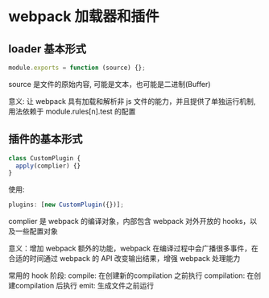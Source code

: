 # webpack 加载器和插件

## loader 基本形式

```js
module.exports = function (source) {};
```

source 是文件的原始内容, 可能是文本，也可能是二进制(Buffer)

意义: 让 webpack 具有加载和解析非 js 文件的能力，并且提供了单独运行机制, 用法依赖于 module.rules[n].test 的配置

## 插件的基本形式

```js
class CustomPlugin {
  apply(complier) {}
}
```

使用:

```js
plugins: [new CustomPlugin({})];
```

complier 是 webpack 的编译对象，内部包含 webpack 对外开放的 hooks，以及一些配置对象

意义：增加 webpack 额外的功能，webpack 在编译过程中会广播很多事件，在合适的时间通过 webpack 的 API 改变输出结果，增强
webpack 处理能力

常用的 hook 阶段:
compile: 在创建新的compilation 之前执行
compilation: 在创建compilation 后执行
emit: 生成文件之前运行
